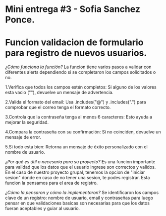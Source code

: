 # Mini entrega #3 - Sofia Sanchez Ponce.

# Funcion validacion de formulario para registro de nuevos usuarios.

*¿Cómo funciona la función?*
La funcion tiene varios pasos a validar con diferentes alerts dependiendo si se completaron los campos solicitados o no.

1.Verifica que todos los campos estén completos:
Si alguno de los valores esta vacio (""), devuelve un mensaje de advertencia.

2.Valida el formato del email:
Usa .includes("@") y .includes(".") para comprobar que el correo tenga el formato correcto.

3.Controla que la contraseña tenga al menos 6 caracteres:
Esto ayuda a mejorar la seguridad.

4.Compara la contraseña con su confirmación:
Si no coinciden, devuelve un mensaje de error.

5.Si todo esta bien:
Retorna un mensaje de éxito personalizado con el nombre de usuario.


*¿Por qué es útil o necesaria para su proyecto?*
Es una funcion importante para validad que los datos que el usuario ingrese son correctos y validos. En el caso de nuestro proyecto grupal, tenemos la opcion de "iniciar sesion" donde en caso de no tener una sesion, te podes registrar. Esta funcion la pensamos para el area de registro.


*¿Cómo la pensaron y cómo la implementaron?*
Se identificaron los campos clave de un registro: nombre de usuario, email y contraseñas para luego pensar en que validaciones basicas son necesarias para que los datos fueran aceptables y guiar al usuario.
